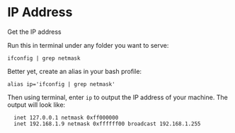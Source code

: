 # IP Address

Get the IP address

Run this in terminal under any folder you want to serve:
```
ifconfig | grep netmask
```

Better yet, create an alias in your bash profile:
```
alias ip='ifconfig | grep netmask'
```

Then using terminal, enter `ip` to output the IP address of your machine. The output will look like:
```
  inet 127.0.0.1 netmask 0xff000000
  inet 192.168.1.9 netmask 0xffffff00 broadcast 192.168.1.255
```
